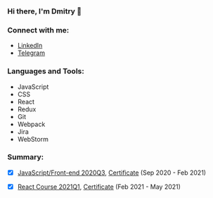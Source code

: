 ### Hi there, I'm Dmitry 👋

### Connect with me:
- [LinkedIn](https://by.linkedin.com/in/nxtspc)
- [Telegram](t.me/nxtspc)

### Languages and Tools:
- JavaScript
- CSS
- React
- Redux
- Git
- Webpack
- Jira
- WebStorm

### Summary:
- [x] [JavaScript/Front-end 2020Q3](https://community-z.com/events/js-intro-rss2020q3), [Certificate](https://app.rs.school/certificate/2liep7ku) (Sep 2020 - Feb 2021)
- [x] [React Course 2021Q1](https://community-z.com/events/react-rsschool-2021), [Certificate](https://app.rs.school/certificate/5t0odr87) (Feb 2021 - May 2021)






<!--
**DmitryBogdan90/DmitryBogdan90** is a ✨ _special_ ✨ repository because its `README.md` (this file) appears on your GitHub profile.

Here are some ideas to get you started:

- 🔭 I’m currently working on ...
- 🌱 I’m currently learning ...
- 👯 I’m looking to collaborate on ...
- 🤔 I’m looking for help with ...
- 💬 Ask me about ...
- 📫 How to reach me: ...
- 😄 Pronouns: ...
- ⚡ Fun fact: ...
-->

